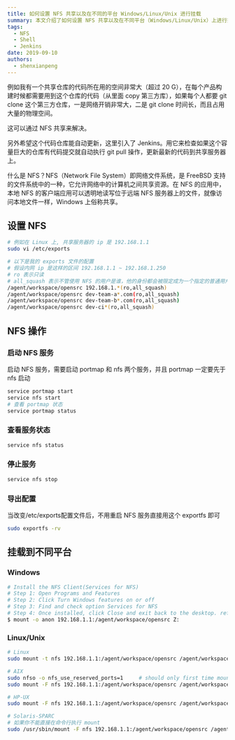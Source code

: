 ```yaml
---
title: 如何设置 NFS 共享以及在不同的平台 Windows/Linux/Unix 进行挂载
summary: 本文介绍了如何设置 NFS 共享以及在不同平台（Windows/Linux/Unix）上进行挂载的步骤和命令。
tags:
  - NFS
  - Shell
  - Jenkins
date: 2019-09-10
authors:
  - shenxianpeng
---
```


例如我有一个共享仓库的代码所在用的空间非常大（超过 20 G），在每个产品构建时候都需要用到这个仓库的代码（从里面 copy 第三方库），如果每个人都要 git clone 这个第三方仓库，一是网络开销非常大，二是 git clone 时间长，而且占用大量的物理空间。

这可以通过 NFS 共享来解决。

另外希望这个代码仓库能自动更新，这里引入了 Jenkins。用它来检查如果这个容量巨大的仓库有代码提交就自动执行 git pull 操作，更新最新的代码到共享服务器上。



什么是 NFS？NFS（Network File System）即网络文件系统，是 FreeBSD 支持的文件系统中的一种，它允许网络中的计算机之间共享资源。在 NFS 的应用中，本地 NFS 的客户端应用可以透明地读写位于远端 NFS 服务器上的文件，就像访问本地文件一样，Windows 上俗称共享。

## 设置 NFS

```bash
# 例如在 Linux 上, 共享服务器的 ip 是 192.168.1.1
sudo vi /etc/exports

# 以下是我的 exports 文件的配置
# 假设内网 ip 是这样的区间 192.168.1.1 ~ 192.168.1.250
# ro 表示只读
# all_squash 表示不管使用 NFS 的用户是谁，他的身份都会被限定成为一个指定的普通用户身份(nfsnobody)
/agent/workspace/opensrc 192.168.1.*(ro,all_squash)
/agent/workspace/opensrc dev-team-a*.com(ro,all_squash)
/agent/workspace/opensrc dev-team-b*.com(ro,all_squash)
/agent/workspace/opensrc dev-ci*(ro,all_squash)
```

## NFS 操作

### 启动 NFS 服务

启动 NFS 服务，需要启动 portmap 和 nfs 两个服务，并且 portmap 一定要先于 nfs 启动

```bash
service portmap start
service nfs start
# 查看 portmap 状态
service portmap status
```

### 查看服务状态

```bash
service nfs status
```

### 停止服务

```bash
service nfs stop
```

### 导出配置

当改变/etc/exports配置文件后，不用重启 NFS 服务直接用这个 exportfs 即可

```bash
sudo exportfs -rv
```

## 挂载到不同平台

### Windows

```bash
# Install the NFS Client(Services for NFS)
# Step 1: Open Programs and Features
# Step 2: Click Turn Windows features on or off
# Step 3: Find and check option Services for NFS
# Step 4: Once installed, click Close and exit back to the desktop. refer to https://graspingtech.com/mount-nfs-share-windows-10/
$ mount -o anon 192.168.1.1:/agent/workspace/opensrc Z:
```

### Linux/Unix

```bash
# Linux
sudo mount -t nfs 192.168.1.1:/agent/workspace/opensrc /agent/workspace/opensrc

# AIX
sudo nfso -o nfs_use_reserved_ports=1     # should only first time mount need to run this command
sudo mount -F nfs 192.168.1.1:/agent/workspace/opensrc /agent/workspace/opensrc

# HP-UX
sudo mount -F nfs 192.168.1.1:/agent/workspace/opensrc /agent/workspace/opensrc

# Solaris-SPARC
# 如果你不能直接在命令行执行 mount
sudo /usr/sbin/mount -F nfs 192.168.1.1:/agent/workspace/opensrc /agent/workspace/opensrc
```
